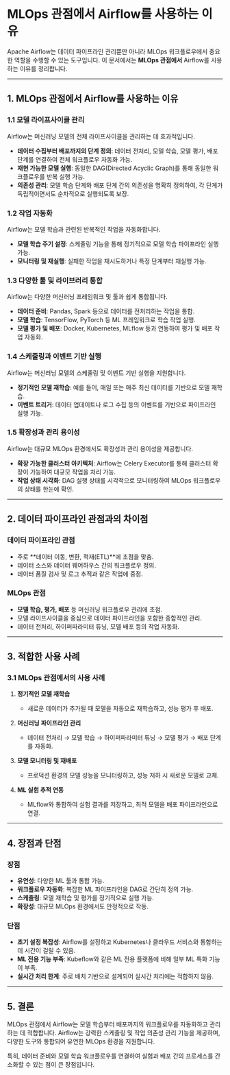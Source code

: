 # MLOps 관점에서 Airflow를 사용하는 이유

Apache Airflow는 데이터 파이프라인 관리뿐만 아니라 MLOps 워크플로우에서 중요한 역할을 수행할 수 있는 도구입니다. 이 문서에서는 **MLOps 관점에서** Airflow를 사용하는 이유를 정리합니다.

---

## 1. MLOps 관점에서 Airflow를 사용하는 이유

### 1.1 모델 라이프사이클 관리
Airflow는 머신러닝 모델의 전체 라이프사이클을 관리하는 데 효과적입니다.
- **데이터 수집부터 배포까지의 단계 정의**: 데이터 전처리, 모델 학습, 모델 평가, 배포 단계를 연결하여 전체 워크플로우 자동화 가능.
- **재현 가능한 모델 실행**: 동일한 DAG(Directed Acyclic Graph)를 통해 동일한 워크플로우를 반복 실행 가능.
- **의존성 관리**: 모델 학습 단계와 배포 단계 간의 의존성을 명확히 정의하여, 각 단계가 독립적이면서도 순차적으로 실행되도록 보장.

### 1.2 작업 자동화
Airflow는 모델 학습과 관련된 반복적인 작업을 자동화합니다.
- **모델 학습 주기 설정**: 스케줄링 기능을 통해 정기적으로 모델 학습 파이프라인 실행 가능.
- **모니터링 및 재실행**: 실패한 작업을 재시도하거나 특정 단계부터 재실행 가능.

### 1.3 다양한 툴 및 라이브러리 통합
Airflow는 다양한 머신러닝 프레임워크 및 툴과 쉽게 통합됩니다.
- **데이터 준비**: Pandas, Spark 등으로 데이터를 전처리하는 작업을 통합.
- **모델 학습**: TensorFlow, PyTorch 등 ML 프레임워크로 학습 작업 실행.
- **모델 평가 및 배포**: Docker, Kubernetes, MLflow 등과 연동하여 평가 및 배포 작업 자동화.

### 1.4 스케줄링과 이벤트 기반 실행
Airflow는 머신러닝 모델의 스케줄링 및 이벤트 기반 실행을 지원합니다.
- **정기적인 모델 재학습**: 예를 들어, 매일 또는 매주 최신 데이터를 기반으로 모델 재학습.
- **이벤트 트리거**: 데이터 업데이트나 로그 수집 등의 이벤트를 기반으로 파이프라인 실행 가능.

### 1.5 확장성과 관리 용이성
Airflow는 대규모 MLOps 환경에서도 확장성과 관리 용이성을 제공합니다.
- **확장 가능한 클러스터 아키텍처**: Airflow는 Celery Executor를 통해 클러스터 확장이 가능하여 대규모 작업을 처리 가능.
- **작업 상태 시각화**: DAG 실행 상태를 시각적으로 모니터링하여 MLOps 워크플로우의 상태를 한눈에 확인.

---

## 2. 데이터 파이프라인 관점과의 차이점

### 데이터 파이프라인 관점
- 주로 **데이터 이동, 변환, 적재(ETL)**에 초점을 맞춤.
- 데이터 소스와 데이터 웨어하우스 간의 워크플로우 정의.
- 데이터 품질 검사 및 로그 추적과 같은 작업에 중점.

### MLOps 관점
- **모델 학습, 평가, 배포** 등 머신러닝 워크플로우 관리에 초점.
- 모델 라이프사이클을 중심으로 데이터 파이프라인을 포함한 종합적인 관리.
- 데이터 전처리, 하이퍼파라미터 튜닝, 모델 배포 등의 작업 자동화.

---

## 3. 적합한 사용 사례

### 3.1 MLOps 관점에서의 사용 사례
1. **정기적인 모델 재학습**  
   - 새로운 데이터가 추가될 때 모델을 자동으로 재학습하고, 성능 평가 후 배포.

2. **머신러닝 파이프라인 관리**  
   - 데이터 전처리 → 모델 학습 → 하이퍼파라미터 튜닝 → 모델 평가 → 배포 단계를 자동화.

3. **모델 모니터링 및 재배포**  
   - 프로덕션 환경의 모델 성능을 모니터링하고, 성능 저하 시 새로운 모델로 교체.

4. **ML 실험 추적 연동**  
   - MLflow와 통합하여 실험 결과를 저장하고, 최적 모델을 배포 파이프라인으로 연결.

---

## 4. 장점과 단점

### 장점
- **유연성**: 다양한 ML 툴과 통합 가능.
- **워크플로우 자동화**: 복잡한 ML 파이프라인을 DAG로 간단히 정의 가능.
- **스케줄링**: 모델 재학습 및 평가를 정기적으로 실행 가능.
- **확장성**: 대규모 MLOps 환경에서도 안정적으로 작동.

### 단점
- **초기 설정 복잡성**: Airflow를 설정하고 Kubernetes나 클라우드 서비스와 통합하는 데 시간이 걸릴 수 있음.
- **ML 전용 기능 부족**: Kubeflow와 같은 ML 전용 플랫폼에 비해 일부 ML 특화 기능이 부족.
- **실시간 처리 한계**: 주로 배치 기반으로 설계되어 실시간 처리에는 적합하지 않음.

---

## 5. 결론

MLOps 관점에서 Airflow는 모델 학습부터 배포까지의 워크플로우를 자동화하고 관리하는 데 적합합니다. Airflow는 강력한 스케줄링 및 작업 의존성 관리 기능을 제공하며, 다양한 도구와 통합되어 유연한 MLOps 환경을 지원합니다.  

특히, 데이터 준비와 모델 학습 워크플로우를 연결하여 실험과 배포 간의 프로세스를 간소화할 수 있는 점이 큰 장점입니다.
